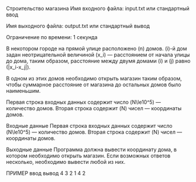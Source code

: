 Строительство магазина
Имя входного файла: input.txt или стандартный ввод

Имя выходного файла: output.txt или стандартный вывод

Ограничение по времени: 1 секунда

В некотором городе на прямой улице расположено \(n\) домов. \(i\)-й дом задан неотрицательной величиной \(x_i\) — расстоянием от начала улицы до дома, таким образом, расстояние между двумя домами \(i\) и \(j\) равно \(|x_i-x_j|\).

В одном из этих домов необходимо открыть магазин таким образом, чтобы суммарное расстояние от магазина до остальных домов было наименьшим.

Первая строка входных данных содержит число \(N\le10^5\) — количество домов. Вторая строка содержит \(N\) чисел — координаты домов.

Входные данные
Первая строка входных данных содержит число \(N\le10^5\) — количество домов. Вторая строка содержит \(N\) чисел — координаты домов.

Выходные данные
Программа должна вывести координату дома, в котором необходимо открыть магазин. Если возможных ответов несколько, необходимо вывести любой из них.

ПРИМЕР
ввод	вывод
4
3 2 1 4
2

